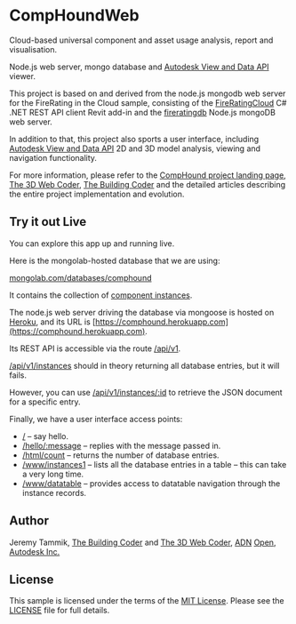 # CompHoundWeb

Cloud-based universal component and asset usage analysis, report and visualisation.

Node.js web server, mongo database and
[Autodesk View and Data API](https://developer.autodesk.com) viewer.

This project is based on and derived from the node.js mongodb web server for the FireRating in the Cloud sample, consisting of the
[FireRatingCloud](https://github.com/jeremytammik/FireRatingCloud) C# .NET REST API client Revit add-in and the
[fireratingdb](https://github.com/jeremytammik/firerating) Node.js mongoDB web server.

In addition to that, this project also sports a user interface, including
[Autodesk View and Data API](https://developer.autodesk.com) 2D and 3D model analysis, viewing and navigation functionality.

For more information, please refer to the
[CompHound project landing page](https://github.com/CompHound/CompHound.github.io),
[The 3D Web Coder](http://the3dwebcoder.typepad.com),
[The Building Coder](http://thebuildingcoder.typepad.com) and
the detailed articles describing the entire project implementation and evolution.


## Try it out Live

You can explore this app up and running live.

Here is the mongolab-hosted database that we are using:

[mongolab.com/databases/comphound](https://mongolab.com/databases/comphound)

It contains the collection of
[component instances](https://mongolab.com/databases/comphound/collections/instances).

The node.js web server driving the database via mongoose is hosted on
[Heroku](https://dashboard.heroku.com), and its URL is
[https://comphound.herokuapp.com](https://comphound.herokuapp.com).

Its REST API is accessible via the route [/api/v1](https://comphound.herokuapp.com/api/v1).

[/api/v1/instances](https://comphound.herokuapp.com/api/v1/instances) should in theory returning all database entries, but it will fails.

However, you can use [/api/v1/instances/:id](https://comphound.herokuapp.com/api/v1/instances/48891eaa-9041-405b-a10f-f06585de3cbb-0001de6d) to retrieve the JSON document for a specific entry.

Finally, we have a user interface access points:

- [/](https://comphound.herokuapp.com) &ndash; say hello.
- [/hello/:message](https://comphound.herokuapp.com/hello/jeremy) &ndash; replies with the message passed in.
- [/html/count](https://comphound.herokuapp.com/html/count) &ndash; returns the number of database entries.
- [/www/instances1](https://comphound.herokuapp.com/www/instances1) &ndash;  lists all the database entries in a table &ndash; this can take a very long time.
- [/www/datatable](https://comphound.herokuapp.com/www/datatable) &ndash; provides access to datatable navigation through the instance records.



## Author

Jeremy Tammik,
[The Building Coder](http://thebuildingcoder.typepad.com) and
[The 3D Web Coder](http://the3dwebcoder.typepad.com),
[ADN](http://www.autodesk.com/adn)
[Open](http://www.autodesk.com/adnopen),
[Autodesk Inc.](http://www.autodesk.com)


## License

This sample is licensed under the terms of the [MIT License](http://opensource.org/licenses/MIT).
Please see the [LICENSE](LICENSE) file for full details.
